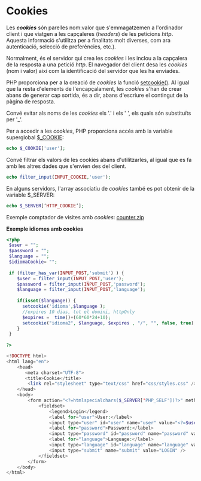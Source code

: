 # Cookies

Les ***cookies*** són parelles nom:valor que s'emmagatzemen a l'ordinador client i que viatgen a les capçaleres (*headers*) de les peticions *http*. Aquesta informació s'utilitza per a finalitats molt
diverses, com ara autenticació, selecció de preferències, etc.).

Normalment, és el servidor qui crea les *cookies* i les inclou a la capçalera de la resposta a una petició *http*. El navegador del client desa les *cookies* (nom i valor) així com la identificació del servidor que les ha enviades.

PHP proporciona per a la creació de *cookies* la funció [setcookie()](http://www.php.net/manual/es/function.setcookie.php). Al igual que la resta d'elements de l'encapçalament, les *cookies* s'han de crear abans de generar cap sortida, és a dir, abans d'escriure el contingut de la pàgina de resposta.

Convé evitar als noms de les *cookies* els '.' i els ' ', els quals són substituïts per '\_'.

Per a accedir a les *cookies*, PHP proporciona accés amb la variable superglobal
[$\_COOKIE](https://www.php.net/manual/es/reserved.variables.cookies.php):

``` php
echo $_COOKIE['user'];
```

Convé filtrar els valors de les cookies abans d'utilitzarles, al igual que es fa amb les altres dades que s'envien des del client.

``` php
echo filter_input(INPUT_COOKIE,'user');
```

En alguns servidors, l'array associatiu de *cookies* també es pot obtenir de la variable $\_SERVER:

``` php
echo $_SERVER[‘HTTP_COOKIE’];
```

Exemple comptador de visites amb *cookies*: [counter.zip](/docencia/dawbi/m07/uf1/counter.zip)

**Exemple idiomes amb cookies**

``` php
<?php
 $user = "";
 $password = "";
 $language = "";
 $idiomaCookie= "";
 
 if (filter_has_var(INPUT_POST,'submit') ) {
    $user = filter_input(INPUT_POST,'user');
    $password = filter_input(INPUT_POST,'password');
    $language = filter_input(INPUT_POST,'language');
    
    if(isset($language)) {
      setcookie('idioma',$language );
      //expires 10 dias, tot el domini, httpOnly
      $expires =  time()+(60*60*24+10);
      setcookie("idioma2", $language, $expires , "/", "", false, true);
    }
 }
  
?>

<!DOCTYPE html>
<html lang="en">
    <head>
       <meta charset="UTF-8">
       <title>Cookie</title>
        <link rel="stylesheet" type="text/css" href="css/styles.css" />
    </head>
    <body>
        <form action="<?=htmlspecialchars($_SERVER['PHP_SELF'])?>" method="post">
            <fieldset>
                <legend>Login</legend>
                <label for="user">User:</label>
                <input type="user" id="user" name="user" value="<?=$user?>" />
                <label for="password">Password:</label>
                <input type="password" id="password" name="password" value="<?=$password?>" />
                <label for="language">Language:</label>
                <input type="language" id="language" name="language" value="<?=filter_input(INPUT_COOKIE,'idioma')?>" />
                <input type="submit" name="submit" value="LOGIN" />
            </fieldset>
        </form> 
    </body>
</html>

```
